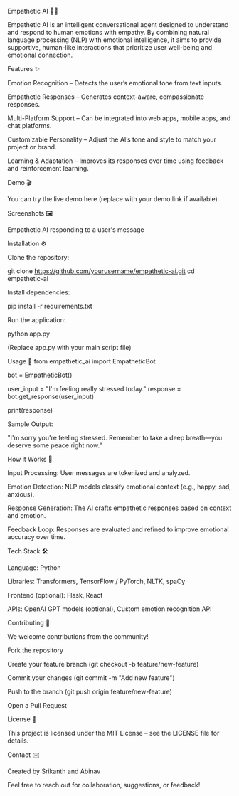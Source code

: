 Empathetic AI 🤖💛

Empathetic AI is an intelligent conversational agent designed to understand and respond to human emotions with empathy. By combining natural language processing (NLP) with emotional intelligence, it aims to provide supportive, human-like interactions that prioritize user well-being and emotional connection.

Features ✨

Emotion Recognition – Detects the user’s emotional tone from text inputs.

Empathetic Responses – Generates context-aware, compassionate responses.

Multi-Platform Support – Can be integrated into web apps, mobile apps, and chat platforms.

Customizable Personality – Adjust the AI’s tone and style to match your project or brand.

Learning & Adaptation – Improves its responses over time using feedback and reinforcement learning.

Demo 🎬

You can try the live demo here
 (replace with your demo link if available).

Screenshots 🖼️


Empathetic AI responding to a user's message

Installation ⚙️

Clone the repository:

git clone https://github.com/yourusername/empathetic-ai.git
cd empathetic-ai


Install dependencies:

pip install -r requirements.txt


Run the application:

python app.py


(Replace app.py with your main script file)

Usage 💬
from empathetic_ai import EmpatheticBot

bot = EmpatheticBot()

user_input = "I'm feeling really stressed today."
response = bot.get_response(user_input)

print(response)


Sample Output:

"I'm sorry you're feeling stressed. Remember to take a deep breath—you deserve some peace right now."

How it Works 🔧

Input Processing: User messages are tokenized and analyzed.

Emotion Detection: NLP models classify emotional context (e.g., happy, sad, anxious).

Response Generation: The AI crafts empathetic responses based on context and emotion.

Feedback Loop: Responses are evaluated and refined to improve emotional accuracy over time.

Tech Stack 🛠️

Language: Python

Libraries: Transformers, TensorFlow / PyTorch, NLTK, spaCy

Frontend (optional): Flask, React

APIs: OpenAI GPT models (optional), Custom emotion recognition API

Contributing 🤝

We welcome contributions from the community!

Fork the repository

Create your feature branch (git checkout -b feature/new-feature)

Commit your changes (git commit -m "Add new feature")

Push to the branch (git push origin feature/new-feature)

Open a Pull Request

License 📄

This project is licensed under the MIT License – see the LICENSE
 file for details.

Contact ✉️

Created by Srikanth and Abinav

Feel free to reach out for collaboration, suggestions, or feedback!
